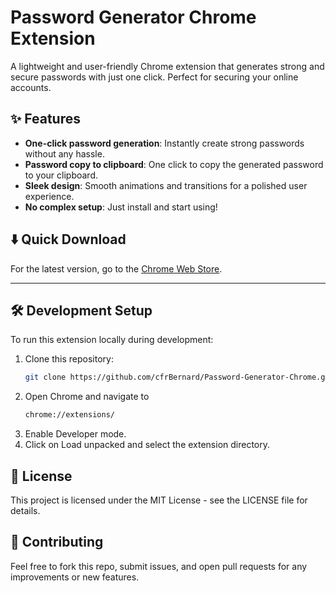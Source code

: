 # Password Generator Chrome Extension

A lightweight and user-friendly Chrome extension that generates strong and secure passwords with just one click. Perfect for securing your online accounts.

## ✨ Features

- **One-click password generation**: Instantly create strong passwords without any hassle.
- **Password copy to clipboard**: One click to copy the generated password to your clipboard.
- **Sleek design**: Smooth animations and transitions for a polished user experience.
- **No complex setup**: Just install and start using!

## ⬇️ Quick Download

For the latest version, go to the [Chrome Web Store](https://chromewebstore.google.com/detail/password-generator/ehgbipfnhjjobfkklifaiabkbhjghofe?authuser=0&hl=fr).

---

## 🛠 Development Setup

To run this extension locally during development:

1. Clone this repository:
   ```bash
   git clone https://github.com/cfrBernard/Password-Generator-Chrome.git

2. Open Chrome and navigate to 
   ```bash
   chrome://extensions/

3. Enable Developer mode.
4. Click on Load unpacked and select the extension directory.

## 📁 License
This project is licensed under the MIT License - see the LICENSE file for details.

## 🤝 Contributing
Feel free to fork this repo, submit issues, and open pull requests for any improvements or new features.
